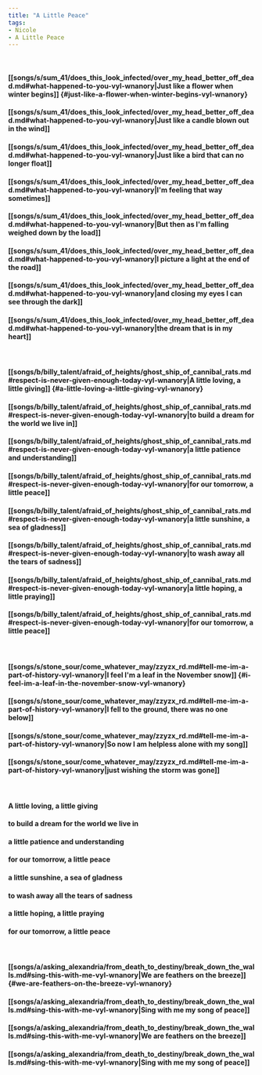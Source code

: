 ```yaml
---
title: "A Little Peace"
tags:
- Nicole
- A Little Peace
---
```

&nbsp;
#### [[songs/s/sum_41/does_this_look_infected/over_my_head_better_off_dead.md#what-happened-to-you-vyl-wnanory|Just like a flower when winter begins]] {#just-like-a-flower-when-winter-begins-vyl-wnanory}
#### [[songs/s/sum_41/does_this_look_infected/over_my_head_better_off_dead.md#what-happened-to-you-vyl-wnanory|Just like a candle blown out in the wind]]
#### [[songs/s/sum_41/does_this_look_infected/over_my_head_better_off_dead.md#what-happened-to-you-vyl-wnanory|Just like a bird that can no longer float]]
#### [[songs/s/sum_41/does_this_look_infected/over_my_head_better_off_dead.md#what-happened-to-you-vyl-wnanory|I'm feeling that way sometimes]]
#### [[songs/s/sum_41/does_this_look_infected/over_my_head_better_off_dead.md#what-happened-to-you-vyl-wnanory|But then as I'm falling weighed down by the load]]
#### [[songs/s/sum_41/does_this_look_infected/over_my_head_better_off_dead.md#what-happened-to-you-vyl-wnanory|I picture a light at the end of the road]]
#### [[songs/s/sum_41/does_this_look_infected/over_my_head_better_off_dead.md#what-happened-to-you-vyl-wnanory|and closing my eyes I can see through the dark]]
#### [[songs/s/sum_41/does_this_look_infected/over_my_head_better_off_dead.md#what-happened-to-you-vyl-wnanory|the dream that is in my heart]]
&nbsp;
#### [[songs/b/billy_talent/afraid_of_heights/ghost_ship_of_cannibal_rats.md#respect-is-never-given-enough-today-vyl-wnanory|A little loving, a little giving]] {#a-little-loving-a-little-giving-vyl-wnanory}
#### [[songs/b/billy_talent/afraid_of_heights/ghost_ship_of_cannibal_rats.md#respect-is-never-given-enough-today-vyl-wnanory|to build a dream for the world we live in]]
#### [[songs/b/billy_talent/afraid_of_heights/ghost_ship_of_cannibal_rats.md#respect-is-never-given-enough-today-vyl-wnanory|a little patience and understanding]]
#### [[songs/b/billy_talent/afraid_of_heights/ghost_ship_of_cannibal_rats.md#respect-is-never-given-enough-today-vyl-wnanory|for our tomorrow, a little peace]]
#### [[songs/b/billy_talent/afraid_of_heights/ghost_ship_of_cannibal_rats.md#respect-is-never-given-enough-today-vyl-wnanory|a little sunshine, a sea of gladness]]
#### [[songs/b/billy_talent/afraid_of_heights/ghost_ship_of_cannibal_rats.md#respect-is-never-given-enough-today-vyl-wnanory|to wash away all the tears of sadness]]
#### [[songs/b/billy_talent/afraid_of_heights/ghost_ship_of_cannibal_rats.md#respect-is-never-given-enough-today-vyl-wnanory|a little hoping, a little praying]]
#### [[songs/b/billy_talent/afraid_of_heights/ghost_ship_of_cannibal_rats.md#respect-is-never-given-enough-today-vyl-wnanory|for our tomorrow, a little peace]]
&nbsp;
#### [[songs/s/stone_sour/come_whatever_may/zzyzx_rd.md#tell-me-im-a-part-of-history-vyl-wnanory|I feel I'm a leaf in the November snow]] {#i-feel-im-a-leaf-in-the-november-snow-vyl-wnanory}
#### [[songs/s/stone_sour/come_whatever_may/zzyzx_rd.md#tell-me-im-a-part-of-history-vyl-wnanory|I fell to the ground, there was no one below]]
#### [[songs/s/stone_sour/come_whatever_may/zzyzx_rd.md#tell-me-im-a-part-of-history-vyl-wnanory|So now I am helpless alone with my song]]
#### [[songs/s/stone_sour/come_whatever_may/zzyzx_rd.md#tell-me-im-a-part-of-history-vyl-wnanory|just wishing the storm was gone]]
&nbsp;
#### A little loving, a little giving
#### to build a dream for the world we live in
#### a little patience and understanding
#### for our tomorrow, a little peace
#### a little sunshine, a sea of gladness
#### to wash away all the tears of sadness
#### a little hoping, a little praying
#### for our tomorrow, a little peace
&nbsp;
#### [[songs/a/asking_alexandria/from_death_to_destiny/break_down_the_walls.md#sing-this-with-me-vyl-wnanory|We are feathers on the breeze]] {#we-are-feathers-on-the-breeze-vyl-wnanory}
#### [[songs/a/asking_alexandria/from_death_to_destiny/break_down_the_walls.md#sing-this-with-me-vyl-wnanory|Sing with me my song of peace]]
#### [[songs/a/asking_alexandria/from_death_to_destiny/break_down_the_walls.md#sing-this-with-me-vyl-wnanory|We are feathers on the breeze]]
#### [[songs/a/asking_alexandria/from_death_to_destiny/break_down_the_walls.md#sing-this-with-me-vyl-wnanory|Sing with me my song of peace]]
